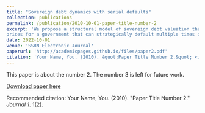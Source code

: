 ```yaml
---
title: "Sovereign debt dynamics with serial defaults"
collection: publications
permalink: /publication/2010-10-01-paper-title-number-2
excerpt: 'We propose a structural model of sovereign debt valuation that explicitly incorporates the possibility of serial defaults (SDs). We derive analytically the firm stock and sovereign bond
prices for a government that can strategically default multiple times on its debt. Exploiting the informational content of the local stock and CDS market, we estimate the model using a two-stage maximum likelihood procedure in a sample of eight serial defaulting countries. Consistent with our theoretical predictions, SD risk is an important risk factor of sovereign bonds. Specifically, the SD premium is on average 60 basis points and accounts for 15% of the sovereign credit spread. The bond return distribution exhibits heavier tails under SD risk and implies higher portfolio losses due to market risk. On the contrary, SDs reduce the stock prices by only 20 basis points and do not affect their return distribution. Overall, our model resembles the documented stylized facts of serial defaulters and provides a new way of recovering investors’ expectatins about multiple defaults from the equity and credit derivatives market.'
date: 2022-10-01
venue: 'SSRN Electronic Journal'
paperurl: 'http://academicpages.github.io/files/paper2.pdf'
citation: 'Your Name, You. (2010). &quot;Paper Title Number 2.&quot; <i>Journal 1</i>. 1(2).'
---
```

This paper is about the number 2. The number 3 is left for future work.

[Download paper here](http://academicpages.github.io/files/paper2.pdf)

Recommended citation: Your Name, You. (2010). "Paper Title Number 2." <i>Journal 1</i>. 1(2).